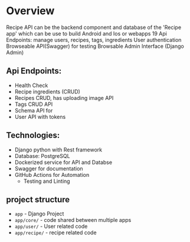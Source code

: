 # Overview
Recipe API can be the backend component and database of the 'Recipe app' which can be use to build Android and Ios or webapps
19 Api Endpoints: manage users, recipes, tags, ingredients
User authentication
Browseable API(Swagger) for testing
Browsable Admin Interface (Django Admin)

## Api Endpoints:
+  Health Check
+ Recipe ingredients (CRUD)
+ Recipes CRUD, has uploading image API
+ Tags CRUD API
+ Schema API for 
+ User API with tokens

## Technologies:
+ Django python with Rest framework
+ Database: PostgreSQL
+ Dockerized service for API and Databse
+ Swagger for documentation
+ GitHub Actions for Automation 
  + Testing and Linting

## project structure
+ `app` - Django Project
+ `app/core/` - code shared between multiple apps
+ `app/user/` - User related code
+ `app/recipe/` - recipe related code


